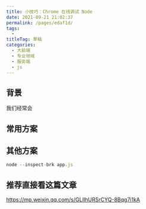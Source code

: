```yaml
---
title: 小技巧：Chrome 在线调试 Node
date: 2021-09-21 21:02:37
permalink: /pages/edaf1d/
tags: 
  - 
titleTag: 草稿
categories: 
  - 大前端
  - 专业领域
  - 服务端
  - js
---
```

## 背景

我们经常会

## 常用方案

## 其他方案

```js
node --inspect-brk app.js
```


## 推荐直接看这篇文章


https://mp.weixin.qq.com/s/GLIlhURSrCYQ-8Bqg7i1kA